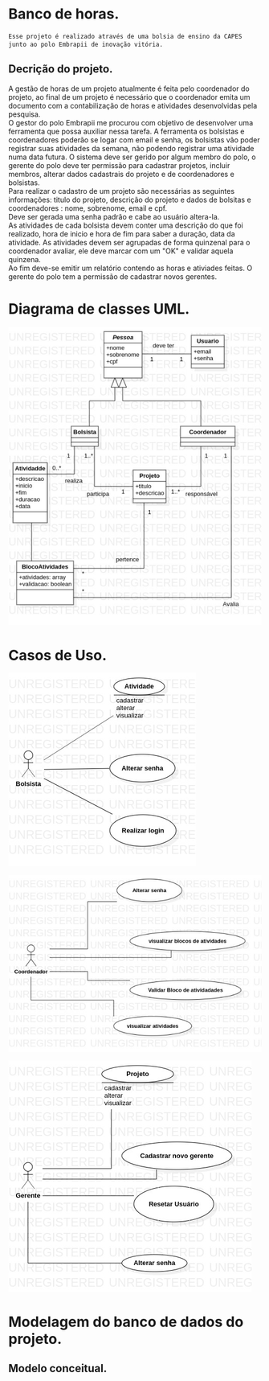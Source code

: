# Banco de horas. 
```
Esse projeto é realizado através de uma bolsia de ensino da CAPES junto ao polo Embrapii de inovação vitória.
```
## Decrição do projeto.

A gestão de horas de um projeto atualmente é feita pelo coordenador do projeto, ao final de um projeto é necessário que o coordenador emita um documento com a contabilização de horas e atividades desenvolvidas pela pesquisa.<br>
O gestor do polo Embrapii me procurou com objetivo de desenvolver uma ferramenta que possa auxiliar nessa tarefa.
A ferramenta os bolsistas e coordenadores poderão se logar com email e senha, os bolsistas vão poder registrar suas atividades da semana, não podendo registrar uma atividade numa data futura.
O sistema deve ser gerido por algum membro do polo, o gerente do polo deve ter permissão para cadastrar projetos, incluir membros, alterar dados cadastrais do projeto e de coordenadores e bolsistas.<br>
Para realizar o cadastro de um projeto são necessárias as seguintes informações: titulo do projeto, descrição do projeto e dados de bolsitas e coordenadores : nome, sobrenome, email e cpf.<br>
Deve ser gerada uma senha padrão e cabe ao usuário altera-la.<br>
As atividades de cada bolsista devem conter uma descrição do que foi realizado, hora de inicio e hora de fim para saber a duração, data da atividade.
As atividades devem ser agrupadas de forma quinzenal para o coordenador avaliar, ele deve marcar com um "OK" e validar aquela quinzena.<br>
Ao fim deve-se emitir um relatório contendo as horas  e ativiades feitas.
O gerente do polo tem a permissão de cadastrar novos gerentes.

# Diagrama de classes UML.
![Diagrama de clases](modelos/diagrama_classes.jpg)

# Casos de Uso.
![bolsista](modelos/casos_de_uso_Bolsista.jpg)

![coordenador](modelos/casos_de_uso_Coordenador.jpg)

![gerente](modelos/casos_de_uso_Gerente.jpg)

# Modelagem do banco de dados do projeto.
## Modelo conceitual.

